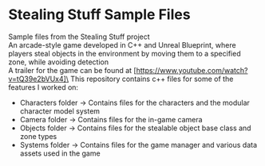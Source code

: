 # Stealing Stuff Sample Files
Sample files from the Stealing Stuff project\
An arcade-style game developed in C++ and Unreal Blueprint, where players steal objects in the environment by moving them to a specified zone, while avoiding detection\
A trailer for the game can be found at [https://www.youtube.com/watch?v=tQ39e2bVUx4]\
This repository contains c++ files for some of the features I worked on:
- Characters folder	-> Contains files for the characters and the modular character model system
- Camera folder	    -> Contains files for the in-game camera
- Objects folder	-> Contains files for the stealable object base class and zone types
- Systems folder	-> Contains files for the game manager and various data assets used in the game
